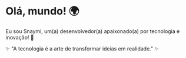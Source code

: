 # Olá, mundo! 🌍

Eu sou Snaymi, um(a) desenvolvedor(a) apaixonado(a) por tecnologia e inovação! 🚀



✨ "A tecnologia é a arte de transformar ideias em realidade." ✨

